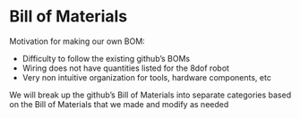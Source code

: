 # Bill of Materials

Motivation for making our own BOM: 
- Difficulty to follow the existing github’s BOMs
- Wiring does not have quantities listed for the 8dof robot
- Very non intuitive organization for tools, hardware components, etc

We will break up the github’s Bill of Materials into separate categories based on the Bill of Materials that we made and modify as needed 

